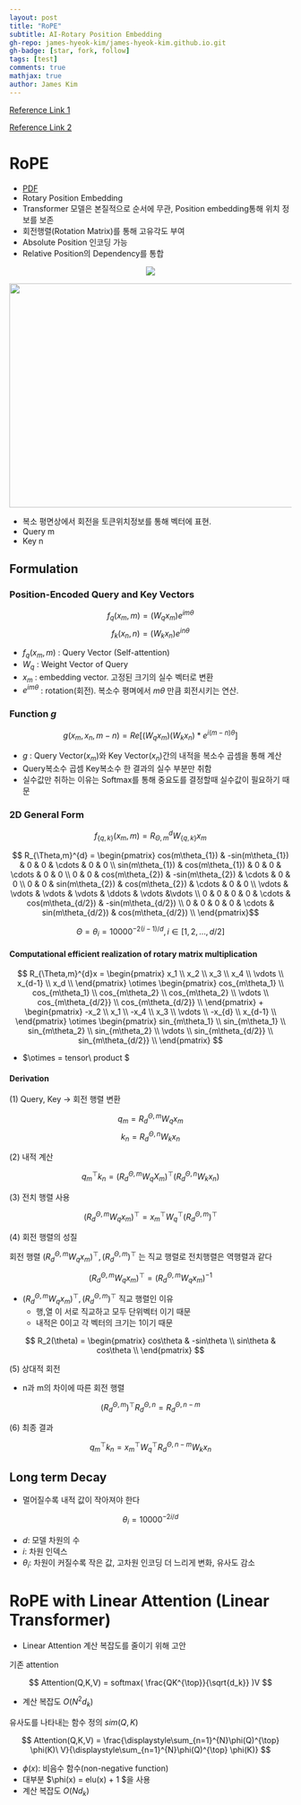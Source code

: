 ```yaml
---
layout: post
title: "RoPE"
subtitle: AI-Rotary Position Embedding
gh-repo: james-hyeok-kim/james-hyeok-kim.github.io.git
gh-badge: [star, fork, follow]
tags: [test]
comments: true
mathjax: true
author: James Kim
---
```



[Reference Link 1](https://g3lu.tistory.com/38)


[Reference Link 2](https://mari970.tistory.com/49)


# RoPE
* [PDF](https://arxiv.org/pdf/2104.09864)
* Rotary Position Embedding
* Transformer 모델은 본질적으로 순서에 무관, Position embedding통해 위치 정보를 보존
* 회전행렬(Rotation Matrix)를 통해 고유각도 부여
* Absolute Position 인코딩 가능
* Relative Position의 Dependency를 통합

<P align="center"> <img src="https://github.com/user-attachments/assets/b1034452-4d19-4bac-ad8f-7c422b49c577" > </P>


<P align="center"> <img src="https://github.com/user-attachments/assets/fbdfb55d-2856-4a70-869c-66db0f3177f3" width="600" height ="400" > </P>

* 복소 평면상에서 회전을 토큰위치정보를 통해 벡터에 표현. 
* Query m
* Key n

## Formulation
### Position-Encoded Query and Key Vectors
$$ f_q(x_m,m) = (W_qx_m)e^{im\theta} $$
$$ f_k(x_n,n) = (W_kx_n)e^{in\theta} $$

* $f_q(x_m,m)$ : Query Vector (Self-attention)
* $W_q$ : Weight Vector of Query
* $x_m$ : embedding vector. 고정된 크기의 실수 벡터로 변환
* $e^{im\theta}$ : rotation(회전). 복소수 평며에서 $m\theta$ 만큼 회전시키는 연산.

### Function $g$

$$ g(x_m,x_n,m-n)=Re[(W_qx_m)(W_kx_n)*e^{i(m-n)\theta}]$$
* $g$ : Query Vector($x_m$)와 Key Vector($x_n$)간의 내적을 복소수 곱셈을 통해 계산
* Query복소수 곱셈 Key복소수 한 결과의 실수 부분만 취함
* 실수값만 취하는 이유는 Softmax를 통해 중요도를 결정할때 실수값이 필요하기 때문

### 2D General Form
$$ f_{\{q,k\}}(x_m,m) = R_{\Theta,m}^{d}W_{\{q,k\}}x_m $$

$$ R_{\Theta,m}^{d} =  
\begin{pmatrix}
  cos(m\theta_{1}) & -sin(m\theta_{1}) & 0 & 0 & \cdots & 0 & 0 \\
  sin(m\theta_{1}) & cos(m\theta_{1}) &  0 & 0 & \cdots & 0 & 0 \\
  0 & 0 & cos(m\theta_{2}) & -sin(m\theta_{2}) & \cdots & 0 & 0 \\
  0 & 0 & sin(m\theta_{2}) & cos(m\theta_{2}) &  \cdots & 0 & 0 \\
  \vdots  & \vdots  & \vdots  & \vdots  & \ddots & \vdots  &\vdots \\
  0 & 0 & 0 & 0 & \cdots & cos(m\theta_{d/2}) & -sin(m\theta_{d/2}) \\
  0 & 0 & 0 & 0 & \cdots & sin(m\theta_{d/2}) & cos(m\theta_{d/2}) \\
 \end{pmatrix}$$

$$ \Theta = \theta_i = 10000^{-2(i-1)/d}, i\in[1,2,\ldots, d/2] $$


#### Computational efficient realization of rotary matrix multiplication

$$ R_{\Theta,m}^{d}x = 
\begin{pmatrix} 
  x_1 \\
  x_2 \\ 
  x_3 \\ 
  x_4 \\ 
  \vdots \\ 
  x_{d-1} \\ 
  x_d \\
\end{pmatrix}
\otimes
\begin{pmatrix}
  cos_{m\theta_1} \\
  cos_{m\theta_1} \\
  cos_{m\theta_2} \\
  cos_{m\theta_2} \\
  \vdots \\
  cos_{m\theta_{d/2}} \\
  cos_{m\theta_{d/2}} \\
\end{pmatrix}
+
\begin{pmatrix} 
  -x_2 \\
  x_1 \\ 
  -x_4 \\ 
  x_3 \\ 
  \vdots \\ 
  -x_{d} \\ 
  x_{d-1} \\
\end{pmatrix}
\otimes
\begin{pmatrix}
  sin_{m\theta_1} \\
  sin_{m\theta_1} \\
  sin_{m\theta_2} \\
  sin_{m\theta_2} \\
  \vdots \\
  sin_{m\theta_{d/2}} \\
  sin_{m\theta_{d/2}} \\
\end{pmatrix}
$$

* $\otimes = tensor\ product $

#### Derivation
(1) Query, Key $\rightarrow$ 회전 행렬 변환

$$ q_m = R_d^{\Theta,m}W_qx_m $$
$$ k_n = R_d^{\Theta,n}W_kx_n $$

(2) 내적 계산

$$ q_m^{\top}k_n = (R_d^{\Theta,m}W_qX_m)^\top (R_d^{\Theta,n}W_kx_n) $$

(3) 전치 행렬 사용

$$ (R_d^{\Theta,m}W_qx_m)^{\top} = x_{m}^{\top}W_{q}^{\top}(R_{d}^{\Theta,m})^{\top} $$

(4) 회전 행렬의 성질

회전 행렬 $(R_{d}^{\Theta,m}W_qx_m)^{\top}, (R_{d}^{\Theta,m})^{\top}$ 는 직교 행렬로 전치행렬은 역행렬과 같다

$$ (R_d^{\Theta,m}W_qx_m)^{\top} = (R_d^{\Theta,m}W_qx_m)^{-1} $$

* $(R_{d}^{\Theta,m}W_qx_m)^{\top}, (R_{d}^{\Theta,m})^{\top}$ 직교 행렬인 이유
   - 행,열 이 서로 직교하고 모두 단위벡터 이기 때문
   - 내적은 0이고 각 벡터의 크기는 1이기 때문

$$ R_2(\theta) = 
\begin{pmatrix}
  cos\theta & -sin\theta \\
  sin\theta & cos\theta \\
\end{pmatrix}
$$
 
(5) 상대적 회전

* n과 m의 차이에 따른 회전 행렬

$$ (R_d^{\Theta,m})^{\top}R_d^{\Theta,n} = R_d^{\Theta, n-m} $$

(6) 최종 결과

$$ q_m^{\top}k_n = x_m^{\top}W_q^{\top}R_d^{\Theta,n-m}W_kx_n $$

## Long term Decay
* 멀어질수록 내적 값이 작아져야 한다

$$ \theta_i = 10000^{-2i/d} $$
* $d$: 모델 차원의 수
* $i$: 차원 인덱스
* $\theta_i$: 차원이 커질수록 작은 값, 고차원 인코딩 더 느리게 변화, 유사도 감소


# RoPE with Linear Attention (Linear Transformer)
* Linear Attention 계산 복잡도를 줄이기 위해 고안

기존 attention

$$ Attention(Q,K,V) = softmax( \frac{QK^{\top}}{\sqrt{d_k}} )V $$

* 계산 복잡도 $O(N^2d_k)$

유사도를 나타내는 함수 정의 $sim(Q,K)$

$$ Attention(Q,K,V) = \frac{\displaystyle\sum_{n=1}^{N}\phi(Q)^{\top} \phi(K)\ V}{\displaystyle\sum_{n=1}^{N}\phi(Q)^{\top} \phi(K)} $$

* $\phi(x)$: 비음수 함수(non-negative function)
* 대부분 $\phi(x) = elu(x) + 1 $을 사용
* 계산 복잡도 $O(Nd_k)$


